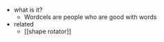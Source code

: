   * what is it?
    * Wordcels are people who are good with words
  * related
    * [[shape rotator]]
